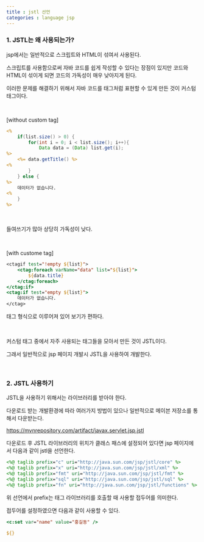 ```yaml
---
title : jstl 선언
categories : language jsp
---
```


### 1. JSTL는 왜 사용되는가?

jsp에서는 일반적으로 스크립트와 HTML이 섞여서 사용된다. 

스크립트를 사용함으로써 자바 코드를 쉽게 작성할 수 있다는 장점이 있지만 코드와 HTML이 섞이게 되면 코드의 가독성이 매우 낮아지게 된다.

이러한 문제를 해결하기 위해서 자바 코드를 태그처럼 표현할 수 있게 만든 것이 커스텀 태그이다. 

<br>

[without custom tag]

```jsp 
<% 
    if(list.size() > 0) {
        for(int i = 0; i < list.size(); i++){
            Data data = (Data) list.get(i);
%>
    <%= data.getTitle() %>
<%
        }
    } else {
%>
    데이터가 없습니다.
<%
    }
%>
```

<br>

들여쓰기가 많아 상당히 가독성이 낮다.

<br>

[with custome tag]

```jsp 
<ctagif test="!empty ${list}">
    <ctag:foreach varName="data" list="${list}">
        ${data.title}
    </ctag:foreach>
</ctag:if>
<ctag:if test="empty ${list}">
    데이터가 없습니다.
</ctag>
```
태그 형식으로 이루어져 있어 보기가 편하다.

<br>

커스텀 태그 중에서 자주 사용되는 태그들을 모아서 만든 것이 JSTL이다.

그래서 일반적으로 jsp 페이지 개발시 JSTL을 사용하여 개발한다.

<br>

### 2. JSTL 사용하기

JSTL을 사용하기 위해서는 라이브러리를 받아야 한다.

다운로드 받는 개발환경에 따라 여러가지 방법이 있으나 일반적으로 메이븐 저장소를 통해서 다운받는다. 

<https://mvnrepository.com/artifact/javax.servlet.jsp.jstl>


다운로드 후  JSTL 라이브러리의 위치가 클래스 패스에 설정되어 있다면 jsp 페이지에서 다음과 같이 jstl을 선언한다.

```jsp
<%@ taglib prefix="c" uri="http://java.sun.com/jsp/jstl/core" %>
<%@ taglib prefix="x" uri="http://java.sun.com/jsp/jstl/xml" %>
<%@ taglib prefix="fmt" uri="http://java.sun.com/jsp/jstl/fmt" %>
<%@ taglib prefix="sql" uri="http://java.sun.com/jsp/jstl/sql" %>
<%@ taglib prefix="fn" uri="http://java.sun.com/jsp/jstl/functions" %>
```

위 선언에서 prefix는 태그 라이브러리를 호출할 때 사용할 접두어를 의미한다.  

접두어를 설정하였으면 다음과 같이 사용할 수 있다. 

```jsp
<c:set var="name" value="홍길동" />

${}

```







